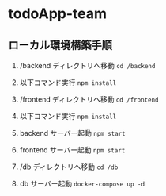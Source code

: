 # todoApp-team

## ローカル環境構築手順

1. /backend ディレクトリへ移動
   `cd /backend`

2. 以下コマンド実行
   `npm install`

3. /frontend ディレクトリへ移動
   `cd /frontend`

4. 以下コマンド実行
   `npm install`

5. backend サーバー起動
   `npm start`

6. frontend サーバー起動
   `npm start`

7. /db ディレクトリへ移動
   `cd /db`

8. db サーバー起動
   `docker-compose up -d`
